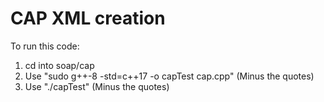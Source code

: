 # CAP XML creation

To run this code:
1. cd into soap/cap
2. Use "sudo g++-8 -std=c++17 -o capTest cap.cpp" (Minus the quotes)
3. Use "./capTest" (Minus the quotes)